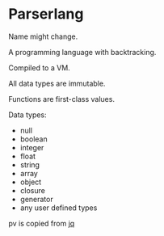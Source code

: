 # Parserlang

Name might change.

A programming language with backtracking.

Compiled to a VM.

All data types are immutable.

Functions are first-class values.

Data types:
* null
* boolean
* integer
* float
* string
* array
* object
* closure
* generator
* any user defined types

pv is copied from [jq](https://github.com/jqlang/jq)

